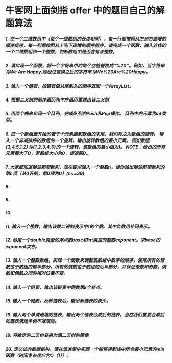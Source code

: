 # 牛客网上面剑指 offer 中的题目自己的解题算法
##### 1. 在一个二维数组中（每个一维数组的长度相同），每一行都按照从左到右递增的顺序排序，每一列都按照从上到下递增的顺序排序。请完成一个函数，输入这样的一个二维数组和一个整数，判断数组中是否含有该整数。 

##### 2. 请实现一个函数，将一个字符串中的每个空格替换成“%20”。例如，当字符串为We Are Happy.则经过替换之后的字符串为We%20Are%20Happy。

##### 3. 输入一个链表，按链表值从尾到头的顺序返回一个ArrayList。

##### 4. 根据二叉树的前序遍历和中序遍历重建出该二叉树

##### 5. 用两个栈来实现一个队列，完成队列的Push和Pop操作。 队列中的元素为int类型。

##### 6. 把一个数组最开始的若干个元素搬到数组的末尾，我们称之为数组的旋转。 输入一个非减排序的数组的一个旋转，输出旋转数组的最小元素。 例如数组{3,4,5,1,2}为{1,2,3,4,5}的一个旋转，该数组的最小值为1。 NOTE：给出的所有元素都大于0，若数组大小为0，请返回0。

##### 7. 大家都知道斐波那契数列，现在要求输入一个整数n，请你输出斐波那契数列的第n项（从0开始，第0项为0）(n<=39)

##### 8. 

##### 9. 

##### 10.

##### 11. 输入一个整数，输出该数二进制表示中1的个数。其中负数用补码表示。

##### 12. 给定一个double类型的浮点数base和int类型的整数exponent。求base的exponent次方。

##### 13. 输入一个整数数组，实现一个函数来调整该数组中数字的顺序，使得所有的奇数位于数组的前半部分，所有的偶数位于数组的后半部分，并保证奇数和奇数，偶数和偶数之间的相对位置不变。

##### 14. 输入一个链表，输出该链表中倒数第k个结点。

##### 15. 输入一个链表，反转链表后，输出新链表的表头。

##### 16. 输入两个单调递增的链表，输出两个链表合成后的链表，当然我们需要合成后的链表满足单调不减规则。

##### 

##### 18. 将给定的二叉树变换为源二叉树的镜像

##### 

##### 20. 定义栈的数据结构，请在该类型中实现一个能够得到栈中所含最小元素的min函数（时间复杂度应为O（1））。
